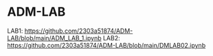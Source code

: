 # ADM-LAB
LAB1: https://github.com/2303a51874/ADM-LAB/blob/main/ADM_LAB_1.ipynb
LAB2: https://github.com/2303a51874/ADM-LAB/blob/main/DMLAB02.ipynb
